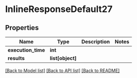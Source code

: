 # InlineResponseDefault27

## Properties
Name | Type | Description | Notes
------------ | ------------- | ------------- | -------------
**execution_time** | **int** |  | 
**results** | **list[object]** |  | 

[[Back to Model list]](../README.md#documentation-for-models) [[Back to API list]](../README.md#documentation-for-api-endpoints) [[Back to README]](../README.md)


